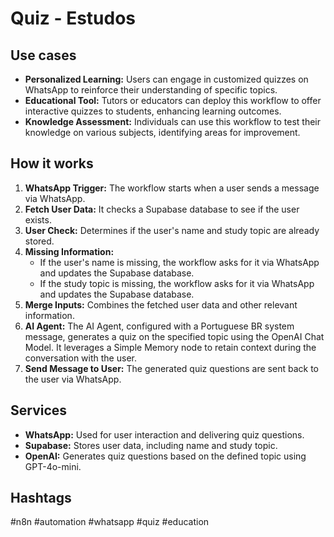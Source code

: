 # Quiz - Estudos

## Use cases

- **Personalized Learning:** Users can engage in customized quizzes on WhatsApp to reinforce their understanding of specific topics.
- **Educational Tool:** Tutors or educators can deploy this workflow to offer interactive quizzes to students, enhancing learning outcomes.
- **Knowledge Assessment:** Individuals can use this workflow to test their knowledge on various subjects, identifying areas for improvement.

## How it works

1.  **WhatsApp Trigger:** The workflow starts when a user sends a message via WhatsApp.
2.  **Fetch User Data:** It checks a Supabase database to see if the user exists.
3.  **User Check:** Determines if the user's name and study topic are already stored.
4.  **Missing Information:**
    -   If the user's name is missing, the workflow asks for it via WhatsApp and updates the Supabase database.
    -   If the study topic is missing, the workflow asks for it via WhatsApp and updates the Supabase database.
5.  **Merge Inputs:** Combines the fetched user data and other relevant information.
6.  **AI Agent:** The AI Agent, configured with a Portuguese BR system message, generates a quiz on the specified topic using the OpenAI Chat Model. It leverages a Simple Memory node to retain context during the conversation with the user.
7.  **Send Message to User:** The generated quiz questions are sent back to the user via WhatsApp.

## Services

-   **WhatsApp:** Used for user interaction and delivering quiz questions.
-   **Supabase:** Stores user data, including name and study topic.
-   **OpenAI:** Generates quiz questions based on the defined topic using GPT-4o-mini.

## Hashtags

#n8n #automation #whatsapp #quiz #education
